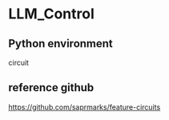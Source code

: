 # LLM_Control

## Python environment
circuit

## reference github
https://github.com/saprmarks/feature-circuits
